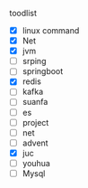 toodlist
- [x] linux command
- [x] Net
- [x] jvm
- [ ] srping
- [ ] springboot
- [x] redis
- [ ] kafka
- [ ] suanfa
- [ ] es
- [ ] project
- [ ] net
- [ ] advent
- [x] juc
- [ ] youhua
- [ ] Mysql